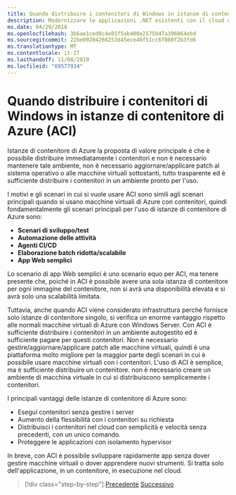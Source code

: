 ```yaml
---
title: Quando distribuire i contenitori di Windows in istanze di contenitore di Azure (ACI)
description: Modernizzare le applicazioni .NET esistenti con il cloud di Azure e i contenitori di Windows | Quando distribuire i contenitori di Windows in istanze di contenitore di Azure (ACI)
ms.date: 04/29/2018
ms.openlocfilehash: 3b6ae1ced9c4e01f5ab400e2575947a396064ebd
ms.sourcegitcommit: 22be09204266253d45ece46f51cc6f080f2b3fd6
ms.translationtype: MT
ms.contentlocale: it-IT
ms.lasthandoff: 11/08/2019
ms.locfileid: "69577934"
---
```

# <a name="when-to-deploy-windows-containers-to-azure-container-instances-aci"></a>Quando distribuire i contenitori di Windows in istanze di contenitore di Azure (ACI)

Istanze di contenitore di Azure la proposta di valore principale è che è possibile distribuire immediatamente i contenitori e non è necessario mantenere tale ambiente, non è necessario aggiornare/applicare patch al sistema operativo o alle macchine virtuali sottostanti, tutto trasparente ed è sufficiente distribuire i contenitori in un ambiente pronto per l'uso.

I motivi e gli scenari in cui si vuole usare ACI sono simili agli scenari principali quando si usano macchine virtuali di Azure con contenitori, quindi fondamentalmente gli scenari principali per l'uso di istanze di contenitore di Azure sono:

- **Scenari di sviluppo/test**
- **Automazione delle attività**
- **Agenti CI/CD**
- **Elaborazione batch ridotta/scalabile**
- **App Web semplici**

Lo scenario di app Web semplici è uno scenario equo per ACI, ma tenere presente che, poiché in ACI è possibile avere una sola istanza di contenitore per ogni immagine del contenitore, non si avrà una disponibilità elevata e si avrà solo una scalabilità limitata.

Tuttavia, anche quando ACI viene considerato infrastruttura perché fornisce solo istanze di contenitore singolo, si verifica un enorme vantaggio rispetto alle normali macchine virtuali di Azure con Windows Server. Con ACI è sufficiente distribuire i contenitori in un ambiente autogestito ed è sufficiente pagare per questi contenitori. Non è necessario gestire/aggiornare/applicare patch alle macchine virtuali, quindi è una piattaforma molto migliore per la maggior parte degli scenari in cui è possibile usare macchine virtuali con i contenitori. L'uso di ACI è semplice, ma è sufficiente distribuire un contenitore. non è necessario creare un ambiente di macchina virtuale in cui si distribuiscono semplicemente i contenitori.

I principali vantaggi delle istanze di contenitore di Azure sono:

- Esegui contenitori senza gestire i server
- Aumento della flessibilità con i contenitori su richiesta
- Distribuisci i contenitori nel cloud con semplicità e velocità senza precedenti, con un unico comando.
- Proteggere le applicazioni con isolamento hypervisor

In breve, con ACI è possibile sviluppare rapidamente app senza dover gestire macchine virtuali o dover apprendere nuovi strumenti. Si tratta solo dell'applicazione, in un contenitore, in esecuzione nel cloud.

> [!div class="step-by-step"]
> [Precedente](when-to-deploy-windows-containers-to-azure-vms-iaas-cloud.md)
> [Successivo](when-to-deploy-windows-containers-to-azure-container-service-kubernetes.md)
